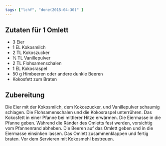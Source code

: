 ```yaml
---
tags: ["lchf", "done(2015-04-30)" ]
---
```


## Zutaten für 1 Omlett
- 3     Eier
- 1 EL  Kokosmilch
- 2 TL  Kokoszucker
- ½ TL  Vanillepulver
- 2 TL  Flohsamenschalen
- 1 EL  Kokosraspel
- 50 g  Himbeeren oder andere dunkle Beeren
- Kokosfett zum Braten

## Zubereitung
Die Eier mit der Kokosmilch, dem Kokoszucker, und Vanillepulver schaumig schlagen. Die Flohsamenschalen und die Kokosraspel unterrühren.
Das Kokosfett in einer Pfanne bei mittlerer Hitze erwärmen. Die Eiermasse in die Pfanne geben. Während die Ränder des Omletts fest werden, vorsichtig vom Pfannenrand abheben. Die Beeren auf das Omlett geben und in die Eiermasse einsinken lassen. Das Omlett zusammenklappen und fertig braten.
Vor dem Servieren mit Kokosmehl bestreuen.
